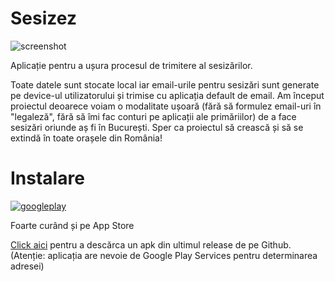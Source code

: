 # Sesizez
![screenshot](https://user-images.githubusercontent.com/17914968/165262030-6bcf93bc-2655-4ccc-90e2-150b93c9ccd9.jpg)

Aplicație pentru a ușura procesul de trimitere al sesizărilor.

Toate datele sunt stocate local iar email-urile pentru sesizări sunt generate pe device-ul utilizatorului și trimise cu aplicația default de email. Am început proiectul deoarece voiam o modalitate ușoară (fără să formulez email-uri în "legaleză", fără să îmi fac conturi pe aplicații ale primăriilor) de a face sesizări oriunde aș fi în București. Sper ca proiectul să crească și să se extindă în toate orașele din România!

# Instalare
[![googleplay](https://user-images.githubusercontent.com/17914968/165262561-1299a536-5cc4-49bf-aba5-f7f8802c8c68.png)](https://play.google.com/store/apps/details?id=com.eumeo.sesizez)


Foarte curând și pe App Store


[Click aici](https://github.com/alexbulintis/sesizez/releases) pentru a descărca un apk din ultimul release de pe Github. (Atenție: aplicația are nevoie de Google Play Services pentru determinarea adresei)
